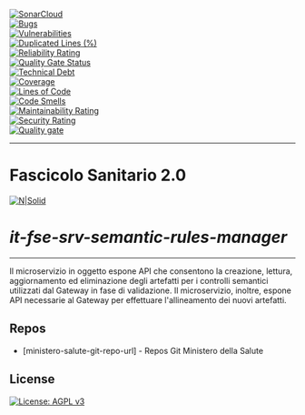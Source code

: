 [![SonarCloud](https://sonarcloud.io/images/project_badges/sonarcloud-black.svg)](https://sonarcloud.io/summary/new_code?id=it.finanze.sanita.fse2%3Asrv-semantic-rules-manager-ms)
<br/>
[![Bugs](https://sonarcloud.io/api/project_badges/measure?project=it.finanze.sanita.fse2%3Asrv-semantic-rules-manager-ms&metric=bugs)](https://sonarcloud.io/summary/new_code?id=it.finanze.sanita.fse2%3Asrv-semantic-rules-manager-ms)
<br/>
[![Vulnerabilities](https://sonarcloud.io/api/project_badges/measure?project=it.finanze.sanita.fse2%3Asrv-semantic-rules-manager-ms&metric=vulnerabilities)](https://sonarcloud.io/summary/new_code?id=it.finanze.sanita.fse2%3Asrv-semantic-rules-manager-ms)
<br/>
[![Duplicated Lines (%)](https://sonarcloud.io/api/project_badges/measure?project=it.finanze.sanita.fse2%3Asrv-semantic-rules-manager-ms&metric=duplicated_lines_density)](https://sonarcloud.io/summary/new_code?id=it.finanze.sanita.fse2%3Asrv-semantic-rules-manager-ms)
<br/>
[![Reliability Rating](https://sonarcloud.io/api/project_badges/measure?project=it.finanze.sanita.fse2%3Asrv-semantic-rules-manager-ms&metric=reliability_rating)](https://sonarcloud.io/summary/new_code?id=it.finanze.sanita.fse2%3Asrv-semantic-rules-manager-ms)
<br/>
[![Quality Gate Status](https://sonarcloud.io/api/project_badges/measure?project=it.finanze.sanita.fse2%3Asrv-semantic-rules-manager-ms&metric=alert_status)](https://sonarcloud.io/summary/new_code?id=it.finanze.sanita.fse2%3Asrv-semantic-rules-manager-ms)
<br/>
[![Technical Debt](https://sonarcloud.io/api/project_badges/measure?project=it.finanze.sanita.fse2%3Asrv-semantic-rules-manager-ms&metric=sqale_index)](https://sonarcloud.io/summary/new_code?id=it.finanze.sanita.fse2%3Asrv-semantic-rules-manager-ms)
<br/>
[![Coverage](https://sonarcloud.io/api/project_badges/measure?project=it.finanze.sanita.fse2%3Asrv-semantic-rules-manager-ms&metric=coverage)](https://sonarcloud.io/summary/new_code?id=it.finanze.sanita.fse2%3Asrv-semantic-rules-manager-ms)
<br/>
[![Lines of Code](https://sonarcloud.io/api/project_badges/measure?project=it.finanze.sanita.fse2%3Asrv-semantic-rules-manager-ms&metric=ncloc)](https://sonarcloud.io/summary/new_code?id=it.finanze.sanita.fse2%3Asrv-semantic-rules-manager-ms)
<br/>
[![Code Smells](https://sonarcloud.io/api/project_badges/measure?project=it.finanze.sanita.fse2%3Asrv-semantic-rules-manager-ms&metric=code_smells)](https://sonarcloud.io/summary/new_code?id=it.finanze.sanita.fse2%3Asrv-semantic-rules-manager-ms)
<br/>
[![Maintainability Rating](https://sonarcloud.io/api/project_badges/measure?project=it.finanze.sanita.fse2%3Asrv-semantic-rules-manager-ms&metric=sqale_rating)](https://sonarcloud.io/summary/new_code?id=it.finanze.sanita.fse2%3Asrv-semantic-rules-manager-ms)
<br/>
[![Security Rating](https://sonarcloud.io/api/project_badges/measure?project=it.finanze.sanita.fse2%3Asrv-semantic-rules-manager-ms&metric=security_rating)](https://sonarcloud.io/summary/new_code?id=it.finanze.sanita.fse2%3Asrv-semantic-rules-manager-ms)
<br/>
[![Quality gate](https://sonarcloud.io/api/project_badges/quality_gate?project=it.finanze.sanita.fse2%3Asrv-semantic-rules-manager-ms)](https://sonarcloud.io/summary/new_code?id=it.finanze.sanita.fse2%3Asrv-semantic-rules-manager-ms)
<br/>

---

# Fascicolo Sanitario 2.0
[![N|Solid](https://www.sogei.it/content/dam/sogei/loghi/Sogei_logo_304.svg)](https://www.sogei.it/it/sogei-homepage.html)

# _it-fse-srv-semantic-rules-manager_


---

Il microservizio in oggetto espone API che consentono la creazione, lettura, aggiornamento ed eliminazione degli artefatti per i controlli semantici utilizzati dal Gateway in fase di validazione. Il microservizio, inoltre, espone API necessarie al Gateway per effettuare l'allineamento dei nuovi artefatti.

## Repos
- [ministero-salute-git-repo-url] - Repos Git Ministero della Salute

## License

[![License: AGPL v3](https://img.shields.io/badge/License-AGPL_v3-blue.svg)](https://www.gnu.org/licenses/agpl-3.0)